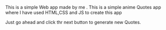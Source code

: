 This is a simple Web app made by me .
This is a simple anime Quotes app where
I have used HTML,CSS and JS to create this app

Just go ahead and click thr next button to generate
new Quotes.